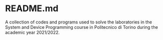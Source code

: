 # README.md

A collection of codes and programs used to solve the laboratories in the System and Device Programming course in Politecnico di Torino during the academic year 2021/2022.
